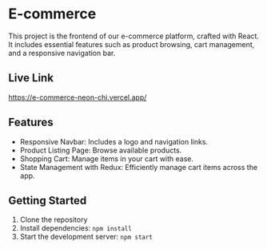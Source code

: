 # E-commerce

This project is the frontend of our e-commerce platform, crafted with React. It includes essential features such as product browsing, cart management, and a responsive navigation bar.

## Live Link
https://e-commerce-neon-chi.vercel.app/

## Features

- Responsive Navbar: Includes a logo and navigation links.
- Product Listing Page: Browse available products.
- Shopping Cart: Manage items in your cart with ease.
- State Management with Redux: Efficiently manage cart items across the app.

## Getting Started

1. Clone the repository
2. Install dependencies: `npm install`
3. Start the development server: `npm start`
